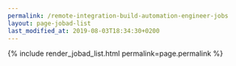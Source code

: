 ```yaml
---
permalink: /remote-integration-build-automation-engineer-jobs
layout: page-jobad-list
last_modified_at: 2019-08-03T18:34:30+0200
---
```

{% include render_jobad_list.html permalink=page.permalink %}
